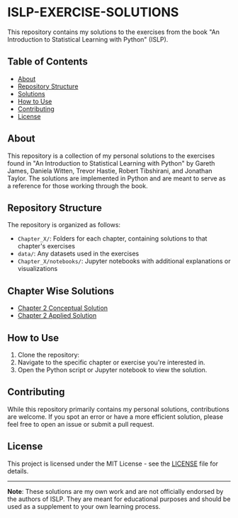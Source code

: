 # ISLP-EXERCISE-SOLUTIONS

This repository contains my solutions to the exercises from the book "An Introduction to Statistical Learning with Python" (ISLP).

## Table of Contents

- [About](#about)
- [Repository Structure](#repository-structure)
- [Solutions](#Chapter-wise-solutions)
- [How to Use](#how-to-use)
- [Contributing](#contributing)
- [License](#license)

## About

This repository is a collection of my personal solutions to the exercises found in "An Introduction to Statistical Learning with Python" by Gareth James, Daniela Witten, Trevor Hastie, Robert Tibshirani, and Jonathan Taylor. The solutions are implemented in Python and are meant to serve as a reference for those working through the book.

## Repository Structure

The repository is organized as follows:

- `Chapter_X/`: Folders for each chapter, containing solutions to that chapter's exercises
- `data/`: Any datasets used in the exercises
- `Chapter_X/notebooks/`: Jupyter notebooks with additional explanations or visualizations

## Chapter Wise Solutions 
- [Chapter 2 Conceptual Solution](Chapter_2/chapter_2_statistical_learning.md)
- [Chapter 2 Applied Solution](Chapter_2/notebooks/applied.ipynb)

## How to Use

1. Clone the repository:
2. Navigate to the specific chapter or exercise you're interested in.
3. Open the Python script or Jupyter notebook to view the solution.

## Contributing

While this repository primarily contains my personal solutions, contributions are welcome. If you spot an error or have a more efficient solution, please feel free to open an issue or submit a pull request.

## License

This project is licensed under the MIT License - see the [LICENSE](LICENSE) file for details.

---

**Note**: These solutions are my own work and are not officially endorsed by the authors of ISLP. They are meant for educational purposes and should be used as a supplement to your own learning process.
